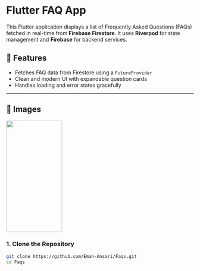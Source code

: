 # Flutter FAQ App

This Flutter application displays a list of Frequently Asked Questions (FAQs) fetched in real-time from **Firebase Firestore**. It uses **Riverpod** for state management and **Firebase** for backend services.

## 📱 Features

- Fetches FAQ data from Firestore using a `FutureProvider`
- Clean and modern UI with expandable question cards
- Handles loading and error states gracefully

---

## 🚀 Images
<img src="https://github.com/user-attachments/assets/97f71fb7-a1df-4fcc-bc10-103b68e5b4e9" width=150 height=300>


### 1. Clone the Repository

```bash
git clone https://github.com/Eman-Ansari/Faqs.git
cd Faqs

